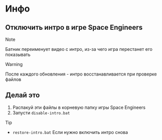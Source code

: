 # Инфо

## Отключить интро в игре Space Engineers

> [!NOTE]
> Батник переименует видео с интро, из-за чего игра перестанет его показывать

> [!WARNING]
> После каждого обновления - интро восстанавливается при проверке файлов

## Делай это

1. Распакуй эти файлы в корневую папку игры Space Engineers
2. Запусти `disable-intro.bat`

> [!TIP]
> - `restore-intro.bat` Если нужно включить интро снова